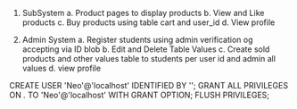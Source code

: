 1. SubSystem
    a. Product pages to display products
    b. View and Like products
    c. Buy products using table cart and user_id
    d. View profile

2. Admin System
    a. Register students using admin verification og accepting via ID blob
    b. Edit and Delete Table Values
    c. Create sold products and other values table to students per user id and admin all values
    d. view profile



CREATE USER 'Neo'@'localhost' IDENTIFIED BY '';
GRANT ALL PRIVILEGES ON *.* TO 'Neo'@'localhost' WITH GRANT OPTION;
FLUSH PRIVILEGES;
